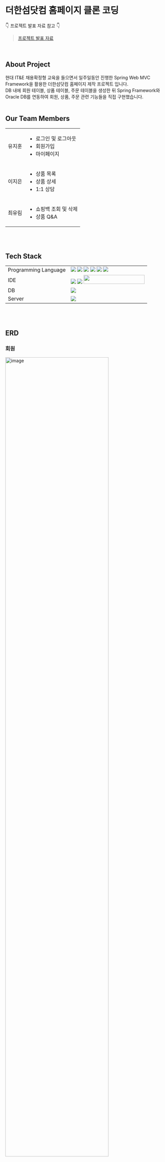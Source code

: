 # **더한섬닷컴 홈페이지 클론 코딩**

👇 프로젝트 발표 자료 참고 👇<br />
> [프로젝트 발표 자료](https://github.com/yoolim12/HyundaiMiniProject/files/10940636/Spring.Mini.Project.PPT.pptx)
<br />


## **About Project**
현대 IT&E 채용확정형 교육을 들으면서 일주일동안 진행한 Spring Web MVC Framework을 활용한 더한섬닷컴 홈페이지 제작 프로젝트 입니다.<br />
DB 내에 회원 테이블, 상품 테이블, 주문 테이블을 생성한 뒤 Spring Framework와 Oracle DB를 연동하여 회원, 상품, 주문 관련 기능들을 직접 구현했습니다.
<br />
<br />

## **Our Team Members**
<table>
  <tbody>
    <tr>
      <td>유지훈</td>
      <td>
        <ul>
          <li>로그인 및 로그아웃</li>
          <li>회원가입</li>
          <li>마이페이지</li>
        </ul>
      </td>
    </tr>
    <tr>
      <td>이지은</td>
      <td>
        <ul>
          <li>상품 목록</li>
          <li>상품 상세</li>
          <li>1:1 상담</li>
        </ul>
      </td>
    </tr>
    <tr>
      <td>최유림</td>
      <td>
        <ul>
          <li>쇼핑백 조회 및 삭제</li>
          <li>상품 Q&A</li>
        </ul>
      </td>
    </tr>
  </tbody>
</table>
<br />
<br />

## **Tech Stack**
<table>
  <tbody>
    <tr>
      <td>Programming Language</td>
      <td>
        <span>
          <img src = "https://img.shields.io/badge/java-%23ED8B00.svg?style=for-the-badge&logo=java&logoColor=white" />
          <img src = "https://img.shields.io/badge/html5-%23E34F26.svg?style=for-the-badge&logo=html5&logoColor=white" />
          <img src = "https://img.shields.io/badge/css3-%231572B6.svg?style=for-the-badge&logo=css3&logoColor=white" />
          <img src = "https://img.shields.io/badge/javascript-%23323330.svg?style=for-the-badge&logo=javascript&logoColor=%23F7DF1E" />
          <img src = "https://img.shields.io/badge/Oracle-F80000?style=for-the-badge&logo=oracle&logoColor=white"/>
          <img src = "https://img.shields.io/badge/python-3670A0?style=for-the-badge&logo=python&logoColor=ffdd54" />
        </span>
      </td>
    </tr>
    <tr>
      <td>IDE</td>
      <td>
        <span>
          <img src = "https://img.shields.io/badge/Eclipse-FE7A16.svg?style=for-the-badge&logo=Eclipse&logoColor=white" />
          <img src = "https://img.shields.io/badge/Visual%20Studio%20Code-0078d7.svg?style=for-the-badge&logo=visual-studio-code&logoColor=white" />
          <img src = "https://img.shields.io/badge/SQLDeveloper-01A9DB?style=flat-square&logo=sqldeveloper&logoColor=white" width = "190.5px" height = "28px" />
        </span>
      </td>
    </tr>
    <tr>
      <td>DB</td>
      <td>
        <span>
          <img src = "https://img.shields.io/badge/Oracle-F80000?style=for-the-badge&logo=oracle&logoColor=white" />
        </span>
      </td>
    </tr>
    <tr>
      <td>Server</td>
      <td>
        <span>
          <img src = "https://img.shields.io/badge/apache%20tomcat-%23F8DC75.svg?style=for-the-badge&logo=apache-tomcat&logoColor=black" />
        </span>
      </td>
    </tr>
  </tbody>
</table>
<br />
<br />

## **ERD**
### 회원
<img width="80%" alt="image" src="https://user-images.githubusercontent.com/78739536/224468016-df91abfa-3d42-4939-935a-3e1969f2fa2e.png"><br>

### 상품
<img width="80%" alt="image" src="https://user-images.githubusercontent.com/78739536/224468068-9b1ffb3c-4243-491f-a39b-922cce268f01.png"><br>

### 주문
<img width="80%" alt="image" src="https://user-images.githubusercontent.com/78739536/224468100-767703fd-d4d6-42bb-a101-ff0e23d24748.png"><br>
<br>
<br>

## **UI & Presentation Video**
※ 시연 영상을 GIF로 변환하였더니 다소 영상 화질이 깨지는 점 양해 바랍니다. UI 화면은 발표 자료에서도 참고하실 수 있습니다! ※
1. 회원
> - 로그인 / 로그아웃
> - 회원가입
> - 회원 정보 조회(마이페이지) / 수정
> - 1:1 문의 조회 / 작성 / 삭제

2. 상품
> - 상품 목록 조회 / 페이징<br>
> - 상품 목록 카테고리 분류 / 카테고리 별 상품 수 출력<br>
> ![ProductList](https://user-images.githubusercontent.com/78739536/224251456-aeea7ad0-243e-4d78-af6b-776bdb9faa2f.gif)<br>
> - 상품 상세 정보 조회("3. 주문" 하단에 있는 영상 참고)<br>
> - 상품 별 Q&A 조회 / Q&A 개수 출력<br>
![ezgif com-video-to-gif (2)](https://user-images.githubusercontent.com/78739536/224293731-898d8713-3879-49fc-b675-93d6050b1c75.gif)<br>

3. 주문
> - 쇼핑백 조회 / 상품 추가 / 상품 삭제<br>
> - 쇼핑백 내 상품 개수 출력 / 총 상품 합계 출력<br>
> ![ezgif com-video-to-gif (1)](https://user-images.githubusercontent.com/78739536/224282022-da16ed8a-1bf5-486d-8aa8-310fd3181be5.gif)<br>
<br>
<br>

## **Project Structure**
```bash
.
├── java
│   └── com
│       └── handsome
│           ├── HomeController.java
│           ├── controller
│           │   ├── BasketController.java
│           │   ├── CommonController.java
│           │   ├── InquiryController.java
│           │   ├── MemberController.java
│           │   └── ProductController.java
│           ├── domain
│           │   ├── AuthVO.java
│           │   ├── BoardBean.java
│           │   ├── Criteria.java
│           │   ├── InquiryVO.java
│           │   ├── MemberVO.java
│           │   ├── PageDTO.java
│           │   ├── ProductColorVO.java
│           │   ├── ProductImageVO.java
│           │   ├── ProductVO.java
│           │   └── TestBean.java
│           ├── mapper
│           │   ├── BoardMapper.java
│           │   ├── InquiryMapper.java
│           │   ├── MemberMapper.java
│           │   ├── ProductColorMapper.java
│           │   ├── ProductImageMapper.java
│           │   ├── ProductMapper.java
│           │   └── testMapper.java
│           ├── security
│           │   ├── CustomAccessDeniedHandler.java
│           │   ├── CustomLoginSuccessHandler.java
│           │   ├── CustomUserDetailsService.java
│           │   └── domain
│           │       └── CustomUser.java
│           └── service
│               ├── BoardService.java
│               ├── BoardServiceImpl.java
│               ├── InquiryService.java
│               ├── InquiryServiceImpl.java
│               ├── MemberService.java
│               ├── MemberServiceImpl.java
│               ├── ProductService.java
│               ├── ProductServiceImpl.java
│               ├── TestService.java
│               └── TestServiceImpl.java
├── resources
│   ├── com
│   │   └── handsome
│   │       └── mapper
│   │           ├── BoardMapper.xml
│   │           ├── InquiryMapper.xml
│   │           ├── MemberMapper.xml
│   │           ├── ProductColorMapper.xml
│   │           ├── ProductImageMapper.xml
│   │           ├── ProductMapper.xml
│   │           └── testMapper.xml
│   └── log4j.xml
└── webapp
    ├── WEB-INF
    │   ├── spring
    │   │   ├── appServlet
    │   │   │   └── servlet-context.xml
    │   │   ├── root-context.xml
    │   │   └── security-context.xml
    │   ├── views

 (이하 생략)
```
